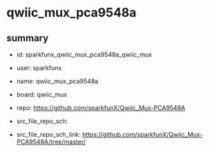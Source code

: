 # qwiic_mux_pca9548a
 
## summary 
* id: sparkfunx_qwiic_mux_pca9548a_qwiic_mux
* user: sparkfunx
* name: qwiic_mux_pca9548a
* board: qwiic_mux
* repo: https://github.com/sparkfunX/Qwiic_Mux-PCA9548A



* src_file_repo_sch: 
* src_file_repo_sch_link: https://github.com/sparkfunX/Qwiic_Mux-PCA9548A/tree/master/




